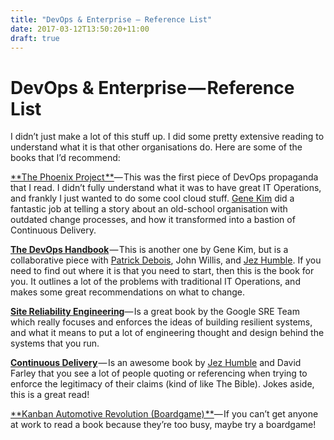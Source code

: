 ```yaml
---
title: "DevOps & Enterprise — Reference List"
date: 2017-03-12T13:50:20+11:00
draft: true
---
```


# DevOps & Enterprise — Reference List

I didn’t just make a lot of this stuff up. I did some pretty extensive reading to understand what it is that other organisations do. Here are some of the books that I’d recommend:

[**The Phoenix Project **](https://www.amazon.com/Phoenix-Project-DevOps-Helping-Business/dp/0988262592)— This was the first piece of DevOps propaganda that I read. I didn’t fully understand what it was to have great IT Operations, and frankly I just wanted to do some cool cloud stuff. [Gene Kim](https://medium.com/@RealGeneKim) did a fantastic job at telling a story about an old-school organisation with outdated change processes, and how it transformed into a bastion of Continuous Delivery.

[**The DevOps Handbook**](https://www.amazon.com/DevOps-Handbook-World-Class-Reliability-Organizations/dp/1942788002/ref=pd_sbs_14_t_0?_encoding=UTF8&psc=1&refRID=JE4VAD9K20X7BK1GFGD6) — This is another one by Gene Kim, but is a collaborative piece with [Patrick Debois](https://medium.com/@PatrickDeboisSTH), John Willis, and [Jez Humble](https://medium.com/@jezhumble). If you need to find out where it is that you need to start, then this is the book for you. It outlines a lot of the problems with traditional IT Operations, and makes some great recommendations on what to change.

[**Site Reliability Engineering**](https://landing.google.com/sre/book.html)— Is a great book by the Google SRE Team which really focuses and enforces the ideas of building resilient systems, and what it means to put a lot of engineering thought and design behind the systems that you run.

[**Continuous Delivery**](https://www.amazon.com/Continuous-Delivery-Deployment-Automation-Addison-Wesley/dp/0321601912) — Is an awesome book by [Jez Humble](https://medium.com/@jezhumble) and David Farley that you see a lot of people quoting or referencing when trying to enforce the legitimacy of their claims (kind of like The Bible). Jokes aside, this is a great read!

[**Kanban Automotive Revolution (Boardgame) **](https://www.amazon.com/Stronghold-Games-2010SG-Automotive-Revolution/dp/B00OMXW2MU/ref=sr_1_cc_1?s=aps&ie=UTF8&qid=1489308824&sr=1-1-catcorr&keywords=kanban+the+board+game)— If you can’t get anyone at work to read a book because they’re too busy, maybe try a boardgame!
